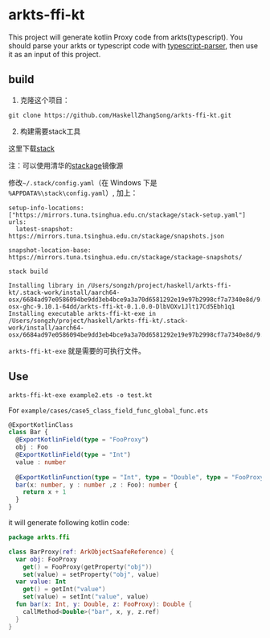 # arkts-ffi-kt

This project will generate kotlin Proxy code from arkts(typescript). You should parse your arkts or typescript code with [typescript-parser](https://github.com/HaskellZhangSong/typescript-parser), then use it as an input of this project.

## build

1. 克隆这个项目：

```
git clone https://github.com/HaskellZhangSong/arkts-ffi-kt.git
```

2. 构建需要stack工具

这里下载[stack](https://docs.haskellstack.org/en/stable/)

注：可以使用清华的[stackage](https://mirrors.tuna.tsinghua.edu.cn/help/stackage/)镜像源

修改`~/.stack/config.yaml`（在 Windows 下是 `%APPDATA%\stack\config.yaml`）, 加上：
```
setup-info-locations: ["https://mirrors.tuna.tsinghua.edu.cn/stackage/stack-setup.yaml"]
urls:
  latest-snapshot: https://mirrors.tuna.tsinghua.edu.cn/stackage/snapshots.json

snapshot-location-base: https://mirrors.tuna.tsinghua.edu.cn/stackage/stackage-snapshots/
```

```
stack build

Installing library in /Users/songzh/project/haskell/arkts-ffi-kt/.stack-work/install/aarch64-osx/6684ad97e0586094be9dd3eb4bce9a3a70d6581292e19e97b2998cf7a7340e8d/9.10.1/lib/aarch64-osx-ghc-9.10.1-64dd/arkts-ffi-kt-0.1.0.0-DlbVOXv1Jlt17Cd5Ebh1q1
Installing executable arkts-ffi-kt-exe in /Users/songzh/project/haskell/arkts-ffi-kt/.stack-work/install/aarch64-osx/6684ad97e0586094be9dd3eb4bce9a3a70d6581292e19e97b2998cf7a7340e8d/9.10.1/bin
```

`arkts-ffi-kt-exe` 就是需要的可执行文件。

## Use

```
arkts-ffi-kt-exe example2.ets -o test.kt
```

For `example/cases/case5_class_field_func_global_func.ets`

```typescript
@ExportKotlinClass
class Bar {
  @ExportKotlinField(type = "FooProxy")
  obj : Foo
  @ExportKotlinField(type = "Int")
  value : number
  
  @ExportKotlinFunction(type = "Int", type = "Double", type = "FooProxy", type = "Double")
  bar(x: number, y : number ,z : Foo): number {
    return x + 1
  }
}
```

it will generate following kotlin code:

```kotlin
package arkts.ffi

class BarProxy(ref: ArkObjectSaafeReference) {
  var obj: FooProxy
    get() = FooProxy(getProperty("obj"))
    set(value) = setProperty("obj", value)
  var value: Int
    get() = getInt("value")
    set(value) = setInt("value", value)
  fun bar(x: Int, y: Double, z: FooProxy): Double {
    callMethod<Double>("bar", x, y, z.ref)
  }
}
```